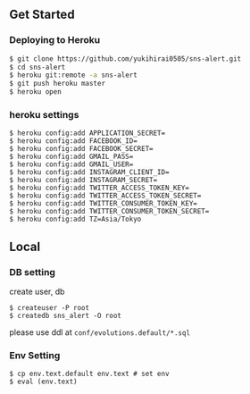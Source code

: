 ## Get Started

### Deploying to Heroku

```sh
$ git clone https://github.com/yukihirai0505/sns-alert.git
$ cd sns-alert
$ heroku git:remote -a sns-alert
$ git push heroku master
$ heroku open
```

### heroku settings

```
$ heroku config:add APPLICATION_SECRET=
$ heroku config:add FACEBOOK_ID=
$ heroku config:add FACEBOOK_SECRET=
$ heroku config:add GMAIL_PASS=
$ heroku config:add GMAIL_USER=
$ heroku config:add INSTAGRAM_CLIENT_ID=
$ heroku config:add INSTAGRAM_SECRET=
$ heroku config:add TWITTER_ACCESS_TOKEN_KEY=
$ heroku config:add TWITTER_ACCESS_TOKEN_SECRET=
$ heroku config:add TWITTER_CONSUMER_TOKEN_KEY=
$ heroku config:add TWITTER_CONSUMER_TOKEN_SECRET=
$ heroku config:add TZ=Asia/Tokyo
```

## Local


### DB setting

create user, db

```
$ createuser -P root
$ createdb sns_alert -O root
```

please use ddl at `conf/evolutions.default/*.sql`


### Env Setting

```
$ cp env.text.default env.text # set env
$ eval (env.text)
```